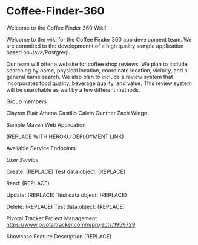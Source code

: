 # Coffee-Finder-360
Welcome to the Coffee Finder 360 Wiki!

Welcome to the wiki for the Coffee Finder 360 app development team. We are commited to the developmennt of a high quality sample application based on Java/Postgreql.

Our team will offer a website for coffee shop reviews. We plan to include searching by name, physical location, coordinate location, vicinity, and a general name search. We also plan to include a review system that incorporates food quality, beverage quality, and value. This review system will be searchable as well by a few different methods.

Group members

Clayton Blair
Athena Castillo
Calvin Gunther
Zach Wingo

Sample Maven Web Application 

(REPLACE WITH HEROKU DEPLOYMENT LINK)

Available Service Endpoints

*User Service*

Create: (REPLACE)
Test data object: (REPLACE)

Read: (REPLACE)

Update: (REPLACE)
Test data object: (REPLACE)

Delete: (REPLACE)
Test data object: (REPLACE)

Pivotal Tracker Project Management
https://www.pivotaltracker.com/n/projects/1959729

Showcase Feature Description
(REPLACE)